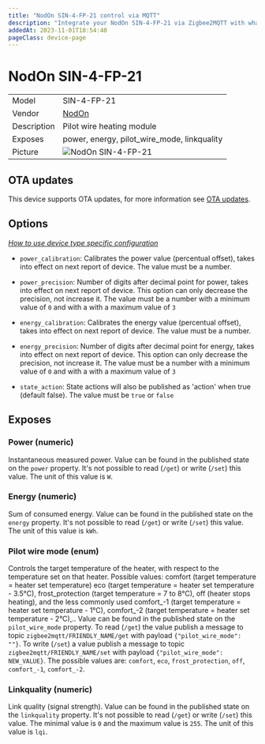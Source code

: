 ```yaml
---
title: "NodOn SIN-4-FP-21 control via MQTT"
description: "Integrate your NodOn SIN-4-FP-21 via Zigbee2MQTT with whatever smart home infrastructure you are using without the vendor's bridge or gateway."
addedAt: 2023-11-01T18:54:40
pageClass: device-page
---
```


<!-- !!!! -->
<!-- ATTENTION: This file is auto-generated through docgen! -->
<!-- You can only edit the "Notes"-Section between the two comment lines "Notes BEGIN" and "Notes END". -->
<!-- Do not use h1 or h2 heading within "## Notes"-Section. -->
<!-- !!!! -->

# NodOn SIN-4-FP-21

|     |     |
|-----|-----|
| Model | SIN-4-FP-21  |
| Vendor  | [NodOn](/supported-devices/#v=NodOn)  |
| Description | Pilot wire heating module |
| Exposes | power, energy, pilot_wire_mode, linkquality |
| Picture | ![NodOn SIN-4-FP-21](https://www.zigbee2mqtt.io/images/devices/SIN-4-FP-21.png) |


<!-- Notes BEGIN: You can edit here. Add "## Notes" headline if not already present. -->


<!-- Notes END: Do not edit below this line -->


## OTA updates
This device supports OTA updates, for more information see [OTA updates](../guide/usage/ota_updates.md).


## Options
*[How to use device type specific configuration](../guide/configuration/devices-groups.md#specific-device-options)*

* `power_calibration`: Calibrates the power value (percentual offset), takes into effect on next report of device. The value must be a number.

* `power_precision`: Number of digits after decimal point for power, takes into effect on next report of device. This option can only decrease the precision, not increase it. The value must be a number with a minimum value of `0` and with a with a maximum value of `3`

* `energy_calibration`: Calibrates the energy value (percentual offset), takes into effect on next report of device. The value must be a number.

* `energy_precision`: Number of digits after decimal point for energy, takes into effect on next report of device. This option can only decrease the precision, not increase it. The value must be a number with a minimum value of `0` and with a with a maximum value of `3`

* `state_action`: State actions will also be published as 'action' when true (default false). The value must be `true` or `false`


## Exposes

### Power (numeric)
Instantaneous measured power.
Value can be found in the published state on the `power` property.
It's not possible to read (`/get`) or write (`/set`) this value.
The unit of this value is `W`.

### Energy (numeric)
Sum of consumed energy.
Value can be found in the published state on the `energy` property.
It's not possible to read (`/get`) or write (`/set`) this value.
The unit of this value is `kWh`.

### Pilot wire mode (enum)
Controls the target temperature of the heater, with respect to the temperature set on that heater. Possible values: comfort (target temperature = heater set temperature) eco (target temperature = heater set temperature - 3.5°C), frost_protection (target temperature = 7 to 8°C), off (heater stops heating), and the less commonly used comfort_-1 (target temperature = heater set temperature - 1°C), comfort_-2 (target temperature = heater set temperature - 2°C),..
Value can be found in the published state on the `pilot_wire_mode` property.
To read (`/get`) the value publish a message to topic `zigbee2mqtt/FRIENDLY_NAME/get` with payload `{"pilot_wire_mode": ""}`.
To write (`/set`) a value publish a message to topic `zigbee2mqtt/FRIENDLY_NAME/set` with payload `{"pilot_wire_mode": NEW_VALUE}`.
The possible values are: `comfort`, `eco`, `frost_protection`, `off`, `comfort_-1`, `comfort_-2`.

### Linkquality (numeric)
Link quality (signal strength).
Value can be found in the published state on the `linkquality` property.
It's not possible to read (`/get`) or write (`/set`) this value.
The minimal value is `0` and the maximum value is `255`.
The unit of this value is `lqi`.

